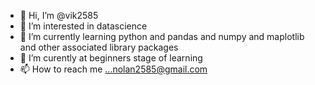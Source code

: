 - 👋 Hi, I’m @vik2585
- 👀 I’m interested in datascience
- 🌱 I’m currently learning python and pandas and numpy and maplotlib and other associated library packages
- 💞️ I’m curently at beginners stage of learning
- 📫 How to reach me ...nolan2585@gmail.com

<!---
vik2585/vik2585 is a ✨ special ✨ repository because its `README.md` (this file) appears on your GitHub profile.
You can click the Preview link to take a look at your changes.
--->
